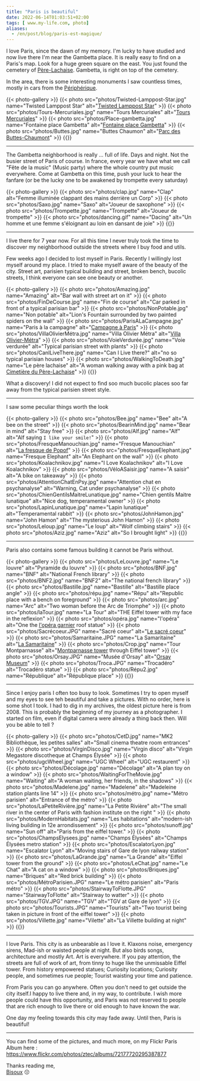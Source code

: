 ```yaml
---
title: "Paris is beautiful"
date: 2022-06-14T01:03:51+02:00
tags: [ www.my-life.com, photo]
aliases:
  - /en/post/blog/paris-est-magique/
---
```


I love Paris, since the dawn of my memory.
I'm lucky to have studied and now live there
I'm near the Gambetta place. It is really easy to find on a Paris's map. Look for a huge green square on the east.
You just found the cemetery of [Père-Lachaise](https://en.wikipedia.org/wiki/P%C3%A8re_Lachaise_Cemetery).
Gambetta, is right on top of the cemetery. 

In the area, there is some interesting monuments I saw countless times, mostly in cars from the [Périphérique](https://en.wikipedia.org/wiki/Boulevard_P%C3%A9riph%C3%A9rique).

{{< photo-gallery >}}
{{< photo src="photos/Twisted-Lamppost-Star.jpg" name="Twisted Lamppost Star" alt="[Twisted Lamppost Star](https://fr.wikipedia.org/wiki/Twisted_Lamppost_Star)" >}}
{{< photo src="photos/Tours-Mercuriales.jpg" name="Tours Mercuriales" alt="[Tours Mercuriales](https://fr.wikipedia.org/wiki/Tours_Mercuriales)" >}}
{{< photo src="photos/Place-gambetta.jpg" name="Fontaine place Gambetta" alt="[Fontaine place Gambetta](https://fr.wikipedia.org/wiki/Place_Gambetta_(Paris))" >}}
{{< photo src="photos/Buttes.jpg" name="Buttes Chaumon" alt="[Parc des Buttes-Chaumont](https://fr.wikipedia.org/wiki/Parc_des_Buttes-Chaumont)" >}}
{{</photo-gallery>}}

---

The Gambetta neighborhood is really ... full of life. Days and night. Not the busier street of Paris of course.
In france, every year we have what we call "Fête de la music" (Music party) where the whole country put music everywhere.
Come at Gambetta on this time, push your luck to hear the fanfare (or be the lucky one to be awakened by trompette every saturday)

{{< photo-gallery >}}
{{< photo src="photos/clap.jpg" name="Clap" alt="Femme illuminée clappant des mains derrière un Corp" >}}
{{< photo src="photos/Saxo.jpg" name="Saxo" alt="Joueur de saxophone" >}}
{{< photo src="photos/Trompette.jpg" name="Trompette" alt="Joueur de trompette" >}}
{{< photo src="photos/dancing.gif" name="Dacing" alt="Un homme et une femme s'éloignant au loin en dansant de joie" >}}
{{</photo-gallery>}}

---

I live there for 7 year now. For all this time I never truly took the time to discover my neighborhood outside
the streets where I buy food and utils.

Few weeks ago I decided to lost myself in Paris. Recently I willingly lost myself around my place. I tried to make myself 
aware of the beauty of the city. Street art, parisien typical building and street, broken bench, bucolic streets, I think everyone
can see one beauty or another.

{{< photo-gallery >}}
{{< photo src="photos/Amazing.jpg" name="Amazing" alt="Bar wall with street art on it" >}}
{{< photo src="photos/FinDeCourse.jpg" name="Fin de course" alt="Car parked in front of a typical parisian bar" >}}
{{< photo src="photos/NonPotable.jpg" name="Non potable" alt="Lion's Fountain surrounded by two painted spiders on the wall" >}}
{{< photo src="photos/ParisALaCampagne.jpg" name="Paris à la campagne" alt="[Campagne à Paris](https://fr.wikipedia.org/wiki/Campagne_%C3%A0_Paris)" >}}
{{< photo src="photos/VillaOlivierMétra.jpg" name="Villa Olivier Métra" alt="[Villa Olivier-Métra](https://fr.wikipedia.org/wiki/Villa_Olivier-M%C3%A9tra)" >}}
{{< photo src="photos/VoieVerdurée.jpg" name="Voie verdurée" alt="Typical parisian street with plants" >}}
{{< photo src="photos/CanILiveThere.jpg" name="Can I Live there?" alt="no so typical parisian houses" >}}
{{< photo src="photos/WalkingToDeath.jpg" name="Le père lachaise" alt="A woman walking away with a pink bag at [Cimetière du Père-Lachaise](https://fr.wikipedia.org/wiki/Cimeti%C3%A8re_du_P%C3%A8re-Lachaise)" >}}
{{</photo-gallery>}}

What a discovery! I did not expect to find soo much bucolic places soo far away from the typical parisien street style.

---

I saw some peculiar things worth the look

{{< photo-gallery >}}
{{< photo src="photos/Bee.jpg" name="Bee" alt="A bee on the street" >}}
{{< photo src="photos/BearinMind.jpg" name="Bear in mind" alt="Stay free" >}}
{{< photo src="photos/Alf.jpg" name="Alf" alt="Alf saying `I like your smile!`" >}}
{{< photo src="photos/FresqueManouchian.jpg" name="Fresque Manouchian" alt="[La fresque de Popof](https://mairie20.paris.fr/pages/il-etait-une-fois-le-20e-la-rue-du-groupe-manouchian-20448)" >}}
{{< photo src="photos/FresqueElephant.jpg" name="Fresque Elephant" alt="An Elephant on the wall" >}}
{{< photo src="photos/Koalachnikov.jpg" name="I Love Koalachnikov" alt="I Love Koalachnikov" >}}
{{< photo src="photos/VéloASaisir.jpg" name="A saisir" alt="A bike on takeaway" >}}
{{< photo src="photos/AttentionChatEnPsy.jpg" name="Attention chat en psychanalyse" alt="Warning, Cat under psychanalyse" >}}
{{< photo src="photos/ChienGentilsMaitreLunatique.jpg" name="Chien gentils Maitre lunatique" alt="Nice dog, temperamental owner" >}}
{{< photo src="photos/LapinLunatique.jpg" name="Lapin lunatique" alt="Temperamental rabbit" >}}
{{< photo src="photos/JohnHamon.jpg" name="John Hamon" alt="The mysterious John Hamon" >}}
{{< photo src="photos/Leloup.jpg" name="Le loup" alt="Wolf climbing stairs" >}}
{{< photo src="photos/Aziz.jpg" name="Aziz" alt="So I brought light" >}}
{{</photo-gallery>}}

---

Paris also contains some famous building it cannot be Paris without. 

{{< photo-gallery >}}
{{< photo src="photos/LeLouvre.jpg" name="Le louvre" alt="Pyramide du louvre" >}}
{{< photo src="photos/BNF.jpg" name="BNF" alt="National French library" >}}
{{< photo src="photos/BNF2.jpg" name="BNF2" alt="The national french library" >}}
{{< photo src="photos/Bastille.jpg" name="Bastille" alt="Bastille place angle" >}}
{{< photo src="photos/répu.jpg" name="Répu" alt="Republic place with a bench on foreground" >}}
{{< photo src="photos/arc.jpg" name="Arc" alt="Two woman before the Arc de Triomphe" >}}
{{< photo src="photos/laTour.jpg" name="La Tour" alt="THE Eiffel tower with my face in the reflexion" >}}
{{< photo src="photos/opéra.jpg" name="l'opéra" alt="One the [l'opéra garnier](https://fr.wikipedia.org/wiki/Op%C3%A9ra_Garnier) roof statue" >}}
{{< photo src="photos/Sacrécoeur.JPG" name="Sacré coeur" alt="[Le sacré coeur](https://en.wikipedia.org/wiki/Sacr%C3%A9-C%C5%93ur,_Paris)" >}}
{{< photo src="photos/Samaritaine.JPG" name="La Samaritaine" alt="[La Samaritaine](https://fr.wikipedia.org/wiki/La_Samaritaine)" >}}
{{< photo src="photos/Crop.jpg" name="Tour Montparnasse" alt="[Montparnasse tower](https://en.wikipedia.org/wiki/Tour_Montparnasse) through Eiffel tower" >}}
{{< photo src="photos/Orsay.JPG" name="Musée d'Orsay" alt="[Orsay Museum](https://en.wikipedia.org/wiki/Mus%C3%A9e_d%27Orsay)" >}}
{{< photo src="photos/Troca.JPG" name="Trocadéro" alt="Trocadéro statue" >}}
{{< photo src="photos/Répu2.jpg" name="République" alt="République place" >}}
{{</photo-gallery>}}

---

Since I enjoy paris I often too busy to look. Sometimes I try to open myself and my eyes to see teh beautiful and take a pictures. 
With no order, here is some shot I took. I had to dig in my archives, the oldest picture here is from 2008. 
This is probably the beginning of my journey as a photographer. I started on film, even if digital camera were already a thing back then. 
Will you be able to tell ?

{{< photo-gallery >}}
{{< photo src="photos/CetD.jpg"                     name="MK2 Bibliothèque, les petites salles" alt="Small cinema theatre room entrances" >}}
{{< photo src="photos/VirginDisco.jpg"              name="Virgin disco" alt="Virgin Megastore discotheque at Champs Élysée" >}}
{{< photo src="photos/ugcWheel.jpg"                 name="UGC Wheel" alt="UGC restaurent" >}}
{{< photo src="photos/Décolage.jpg"                 name="Décolage" alt="A plan toy on a window" >}}
{{< photo src="photos/WaitingForTheMovie.jpg"       name="Waiting" alt="A woman waiting, her friends, in the shadows" >}}
{{< photo src="photos/Madelene.jpg"                 name="Madelene" alt="Madeleine station plants line 14" >}}
{{< photo src="photos/métro.jpg"                    name="Métro parisien" alt="Entrance of the métro" >}}
{{< photo src="photos/LaPetiteRivière.jpg"          name="La Petite Rivière" alt="The small river in the center of Paris with fashion institute on the right " >}}
{{< photo src="photos/ModernHabitats.jpg"           name="Les habitations" alt="modern-ish living building in 12e arrondissement" >}}
{{< photo src="photos/sunoff.jpg"                   name="Sun off" alt="Paris from the eiffel tower." >}}
{{< photo src="photos/ChampsElysees.jpg"            name="Champs Élysées" alt="Champs Élysées metro station" >}}
{{< photo src="photos/EscalatorLyon.jpg"            name="Escalator Lyon" alt="Moving stairs of Gare de lyon railway station" >}}
{{< photo src="photos/LaGrande.jpg"                 name="La Grande" alt="Eiffel tower from the ground" >}}
{{< photo src="photos/LeChat.jpg"                   name="Le Chat" alt="A cat on a window" >}}
{{< photo src="photos/Briques.jpg"                  name="Briques" alt="Red brick building" >}}
{{< photo src="photos/MétroParisien.JPG"            name="Le métro parisien" alt="Paris métro" >}}
{{< photo src="photos/StairwayToFlotte.JPG"         name="StairwayToFlotte" alt="Stairway to watter" >}}
{{< photo src="photos/TGV.JPG"                      name="TGV" alt="TGV at Gare de lyon" >}}
{{< photo src="photos/Tourists.JPG"                 name="Tourists" alt="Two tourist being taken in picture in front of the eiffel tower" >}}
{{< photo src="photos/Villette.jpg"                  name="Vilette" alt="La Villette building at night" >}}
{{</photo-gallery>}}

---

I love Paris. This city is as unbearable as I love it. Klaxons noise, emergency sirens, Mad-ish or waisted people at night.
But also birds songs, architecture and mostly Art. Art is everywhere. If you pay attention, the streets are full of
work of art, from tinny to huge like the unmissable Eiffel tower. From history empowered statues; Curiosity locations; Curiosity people, 
and sometimes rue people; Tourist waisting your time and patience.

From Paris you can go anywhere. Often you don't need to get outside the city itself.I happy to live there
and, in my way, to contribute. I wish more people could have this opportunity, and Paris was not reserved to
people that are rich enough to live there or old enough to have known the war.

One day my feeling towards this city may fade away. Until then, Paris is beautiful!

---

You can find some of the pictures, and much more, on my Flickr Paris Album here : https://www.flickr.com/photos/ztec/albums/72177720295387877

Thanks reading me,\
[Bisoux](/page/bisoux) 😗